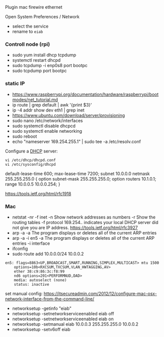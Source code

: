 Plugin mac firewire ethernet

Open System Preferences / Network
- select the service
- rename to `eiab`

### Controll node (rpi)

-   sudo yum install dhcp tcpdump
-   systemctl restart dhcpd
-   sudo tcpdump -i enp0s8 port bootpc
-   sudo tcpdump port bootpc


### static IP

-   https://www.raspberrypi.org/documentation/hardware/raspberrypi/bootmodes/net_tutorial.md
-   ip route | grep default | awk '{print $3}'
-   ip -4 addr show dev eth1 | grep inet
-   https://www.ubuntu.com/download/server/provisioning
-   sudo nano /etc/network/interfaces
-   sudo systemctl disable dhcpcd
-   sudo systemctl enable networking
-   sudo reboot
-   echo "nameserver 169.254.255.1" | sudo tee -a /etc/resolv.conf

Configure a [DHCP](https://en.wikipedia.org/wiki/Dynamic_Host_Configuration_Protocol) server:

```
vi /etc/dhcp/dhcpd.conf
vi /etc/sysconfig/dhcpd
```


default-lease-time 600;
max-lease-time 7200;
subnet 10.0.0.0 netmask 255.255.255.0 {
	option subnet-mask 255.255.255.0;
	option routers 10.1.0.1;
	range 10.0.0.5 10.0.0.254;
}

https://tools.ietf.org/html/rfc1918

### Mac

-   netstat -nr -f inet
        -n Show network addresses as numbers
        -r Show the routing tables
        -f protocol
        169.254.*.* indicates your local DHCP server did not give you are IP address.
        https://tools.ietf.org/html/rfc3927
-   arp -a
        -a The program displays or deletes all of the current ARP entries
-   arp -a -i en5
        -a The program displays or deletes all of the current ARP entries
        -i interface
-   ifconfig
-   sudo route add 10.0.0.0/24 10.0.0.2

```
en5: flags=8863<UP,BROADCAST,SMART,RUNNING,SIMPLEX,MULTICAST> mtu 1500
	options=10b<RXCSUM,TXCSUM,VLAN_HWTAGGING,AV>
	ether 38:c9:86:3c:f8:99
	nd6 options=201<PERFORMNUD,DAD>
	media: autoselect (none)
	status: inactive
```

set manual config: https://itsecureadmin.com/2012/12/configure-mac-osx-network-interface-from-the-command-line/

-   networksetup -getinfo "eiab"
-   networksetup -setnetworkserviceenabled eiab off
-   networksetup -setnetworkserviceenabled eiab on
-   networksetup -setmanual eiab 10.0.0.3 255.255.255.0 10.0.0.2
-   networksetup -setv6off eiab



